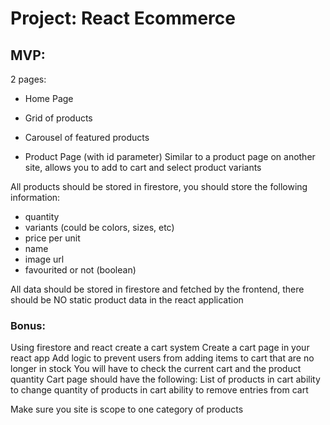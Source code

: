 # Project: React Ecommerce
## MVP:

2 pages:
* Home Page
* Grid of products

* Carousel of featured products
* Product Page (with id parameter)
    Similar to a product page on another site, allows you to add to cart and select product variants

All products should be stored in firestore, you should store the following information:
* quantity
* variants (could be colors, sizes, etc)
* price per unit
* name
* image url
* favourited or not (boolean)

All data should be stored in firestore and fetched by the frontend, there should be NO static product data in the react application

### Bonus:
Using firestore and react create a cart system
Create a cart page in your react app
Add logic to prevent users from adding items to cart that are no longer in stock
You will have to check the current cart and the product quantity
Cart page should have the following:
List of products in cart
ability to change quantity of products in cart
ability to remove entries from cart


Make sure you site is scope to one category of products